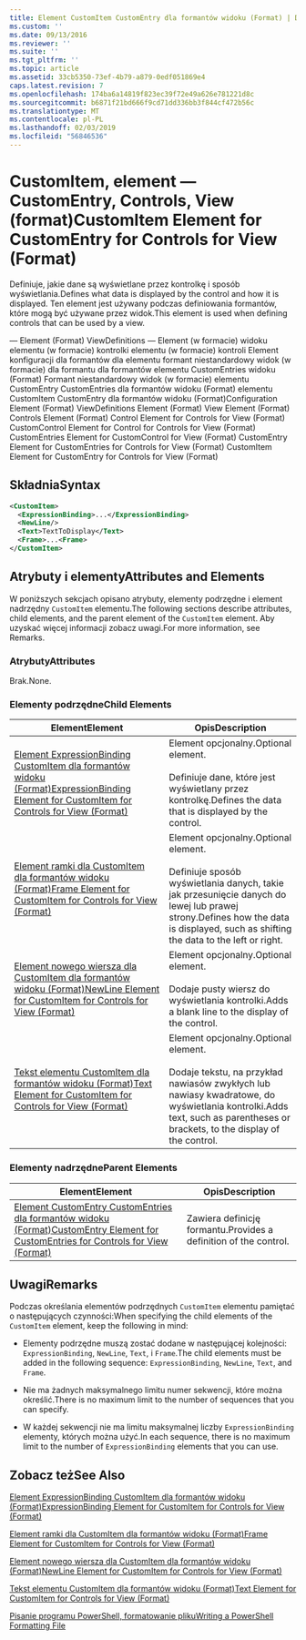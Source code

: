 ```yaml
---
title: Element CustomItem CustomEntry dla formantów widoku (Format) | Dokumentacja firmy Microsoft
ms.custom: ''
ms.date: 09/13/2016
ms.reviewer: ''
ms.suite: ''
ms.tgt_pltfrm: ''
ms.topic: article
ms.assetid: 33cb5350-73ef-4b79-a879-0edf051869e4
caps.latest.revision: 7
ms.openlocfilehash: 174ba6a14819f823ec39f72e49a626e781221d8c
ms.sourcegitcommit: b6871f21bd666f9cd71dd336bb3f844cf472b56c
ms.translationtype: MT
ms.contentlocale: pl-PL
ms.lasthandoff: 02/03/2019
ms.locfileid: "56846536"
---
```

# <a name="customitem-element-for-customentry-for-controls-for-view-format"></a><span data-ttu-id="f9a8d-102">CustomItem, element — CustomEntry, Controls, View (format)</span><span class="sxs-lookup"><span data-stu-id="f9a8d-102">CustomItem Element for CustomEntry for Controls for View (Format)</span></span>

<span data-ttu-id="f9a8d-103">Definiuje, jakie dane są wyświetlane przez kontrolkę i sposób wyświetlania.</span><span class="sxs-lookup"><span data-stu-id="f9a8d-103">Defines what data is displayed by the control and how it is displayed.</span></span> <span data-ttu-id="f9a8d-104">Ten element jest używany podczas definiowania formantów, które mogą być używane przez widok.</span><span class="sxs-lookup"><span data-stu-id="f9a8d-104">This element is used when defining controls that can be used by a view.</span></span>

<span data-ttu-id="f9a8d-105">— Element (Format) ViewDefinitions — Element (w formacie) widoku elementu (w formacie) kontrolki elementu (w formacie) kontroli Element konfiguracji dla formantów dla elementu formant niestandardowy widok (w formacie) dla formantu dla formantów elementu CustomEntries widoku (Format) Formant niestandardowy widok (w formacie) elementu CustomEntry CustomEntries dla formantów widoku (Format) elementu CustomItem CustomEntry dla formantów widoku (Format)</span><span class="sxs-lookup"><span data-stu-id="f9a8d-105">Configuration Element (Format) ViewDefinitions Element (Format) View Element (Format) Controls Element (Format) Control Element for Controls for View (Format) CustomControl Element for Control for Controls for View (Format) CustomEntries Element for CustomControl for View (Format) CustomEntry Element for CustomEntries for Controls for View (Format) CustomItem Element for CustomEntry for Controls for View (Format)</span></span>

## <a name="syntax"></a><span data-ttu-id="f9a8d-106">Składnia</span><span class="sxs-lookup"><span data-stu-id="f9a8d-106">Syntax</span></span>

```xml
<CustomItem>
  <ExpressionBinding>...</ExpressionBinding>
  <NewLine/>
  <Text>TextToDisplay</Text>
  <Frame>...<Frame>
</CustomItem>
```

## <a name="attributes-and-elements"></a><span data-ttu-id="f9a8d-107">Atrybuty i elementy</span><span class="sxs-lookup"><span data-stu-id="f9a8d-107">Attributes and Elements</span></span>

<span data-ttu-id="f9a8d-108">W poniższych sekcjach opisano atrybuty, elementy podrzędne i element nadrzędny `CustomItem` elementu.</span><span class="sxs-lookup"><span data-stu-id="f9a8d-108">The following sections describe attributes, child elements, and the parent element of the `CustomItem` element.</span></span> <span data-ttu-id="f9a8d-109">Aby uzyskać więcej informacji zobacz uwagi.</span><span class="sxs-lookup"><span data-stu-id="f9a8d-109">For more information, see Remarks.</span></span>

### <a name="attributes"></a><span data-ttu-id="f9a8d-110">Atrybuty</span><span class="sxs-lookup"><span data-stu-id="f9a8d-110">Attributes</span></span>

<span data-ttu-id="f9a8d-111">Brak.</span><span class="sxs-lookup"><span data-stu-id="f9a8d-111">None.</span></span>

### <a name="child-elements"></a><span data-ttu-id="f9a8d-112">Elementy podrzędne</span><span class="sxs-lookup"><span data-stu-id="f9a8d-112">Child Elements</span></span>

|<span data-ttu-id="f9a8d-113">Element</span><span class="sxs-lookup"><span data-stu-id="f9a8d-113">Element</span></span>|<span data-ttu-id="f9a8d-114">Opis</span><span class="sxs-lookup"><span data-stu-id="f9a8d-114">Description</span></span>|
|-------------|-----------------|
|[<span data-ttu-id="f9a8d-115">Element ExpressionBinding CustomItem dla formantów widoku (Format)</span><span class="sxs-lookup"><span data-stu-id="f9a8d-115">ExpressionBinding Element for CustomItem for Controls for View (Format)</span></span>](./expressionbinding-element-for-customitem-for-controls-for-view-format.md)|<span data-ttu-id="f9a8d-116">Element opcjonalny.</span><span class="sxs-lookup"><span data-stu-id="f9a8d-116">Optional element.</span></span><br /><br /> <span data-ttu-id="f9a8d-117">Definiuje dane, które jest wyświetlany przez kontrolkę.</span><span class="sxs-lookup"><span data-stu-id="f9a8d-117">Defines the data that is displayed by the control.</span></span>|
|[<span data-ttu-id="f9a8d-118">Element ramki dla CustomItem dla formantów widoku (Format)</span><span class="sxs-lookup"><span data-stu-id="f9a8d-118">Frame Element for CustomItem for Controls for View (Format)</span></span>](./frame-element-for-customitem-for-controls-for-view-format.md)|<span data-ttu-id="f9a8d-119">Element opcjonalny.</span><span class="sxs-lookup"><span data-stu-id="f9a8d-119">Optional element.</span></span><br /><br /> <span data-ttu-id="f9a8d-120">Definiuje sposób wyświetlania danych, takie jak przesunięcie danych do lewej lub prawej strony.</span><span class="sxs-lookup"><span data-stu-id="f9a8d-120">Defines how the data is displayed, such as shifting the data to the left or right.</span></span>|
|[<span data-ttu-id="f9a8d-121">Element nowego wiersza dla CustomItem dla formantów widoku (Format)</span><span class="sxs-lookup"><span data-stu-id="f9a8d-121">NewLine Element for CustomItem for Controls for View (Format)</span></span>](./newline-element-for-customitem-for-controls-for-view-format.md)|<span data-ttu-id="f9a8d-122">Element opcjonalny.</span><span class="sxs-lookup"><span data-stu-id="f9a8d-122">Optional element.</span></span><br /><br /> <span data-ttu-id="f9a8d-123">Dodaje pusty wiersz do wyświetlania kontrolki.</span><span class="sxs-lookup"><span data-stu-id="f9a8d-123">Adds a blank line to the display of the control.</span></span>|
|[<span data-ttu-id="f9a8d-124">Tekst elementu CustomItem dla formantów widoku (Format)</span><span class="sxs-lookup"><span data-stu-id="f9a8d-124">Text Element for CustomItem for Controls for View (Format)</span></span>](./text-element-for-customitem-for-controls-for-view-format.md)|<span data-ttu-id="f9a8d-125">Element opcjonalny.</span><span class="sxs-lookup"><span data-stu-id="f9a8d-125">Optional element.</span></span><br /><br /> <span data-ttu-id="f9a8d-126">Dodaje tekstu, na przykład nawiasów zwykłych lub nawiasy kwadratowe, do wyświetlania kontrolki.</span><span class="sxs-lookup"><span data-stu-id="f9a8d-126">Adds text, such as parentheses or brackets, to the display of the control.</span></span>|

### <a name="parent-elements"></a><span data-ttu-id="f9a8d-127">Elementy nadrzędne</span><span class="sxs-lookup"><span data-stu-id="f9a8d-127">Parent Elements</span></span>

|<span data-ttu-id="f9a8d-128">Element</span><span class="sxs-lookup"><span data-stu-id="f9a8d-128">Element</span></span>|<span data-ttu-id="f9a8d-129">Opis</span><span class="sxs-lookup"><span data-stu-id="f9a8d-129">Description</span></span>|
|-------------|-----------------|
|[<span data-ttu-id="f9a8d-130">Element CustomEntry CustomEntries dla formantów widoku (Format)</span><span class="sxs-lookup"><span data-stu-id="f9a8d-130">CustomEntry Element for CustomEntries for Controls for View (Format)</span></span>](./customentry-element-for-customentries-for-controls-for-view-format.md)|<span data-ttu-id="f9a8d-131">Zawiera definicję formantu.</span><span class="sxs-lookup"><span data-stu-id="f9a8d-131">Provides a definition of the control.</span></span>|

## <a name="remarks"></a><span data-ttu-id="f9a8d-132">Uwagi</span><span class="sxs-lookup"><span data-stu-id="f9a8d-132">Remarks</span></span>

<span data-ttu-id="f9a8d-133">Podczas określania elementów podrzędnych `CustomItem` elementu pamiętać o następujących czynności:</span><span class="sxs-lookup"><span data-stu-id="f9a8d-133">When specifying the child elements of the `CustomItem` element, keep the following in mind:</span></span>

- <span data-ttu-id="f9a8d-134">Elementy podrzędne muszą zostać dodane w następującej kolejności: `ExpressionBinding`, `NewLine`, `Text`, i `Frame`.</span><span class="sxs-lookup"><span data-stu-id="f9a8d-134">The child elements must be added in the following sequence: `ExpressionBinding`, `NewLine`, `Text`, and `Frame`.</span></span>

- <span data-ttu-id="f9a8d-135">Nie ma żadnych maksymalnego limitu numer sekwencji, które można określić.</span><span class="sxs-lookup"><span data-stu-id="f9a8d-135">There is no maximum limit to the number of sequences that you can specify.</span></span>

- <span data-ttu-id="f9a8d-136">W każdej sekwencji nie ma limitu maksymalnej liczby `ExpressionBinding` elementy, których można użyć.</span><span class="sxs-lookup"><span data-stu-id="f9a8d-136">In each sequence, there is no maximum limit to the number of `ExpressionBinding` elements that you can use.</span></span>

## <a name="see-also"></a><span data-ttu-id="f9a8d-137">Zobacz też</span><span class="sxs-lookup"><span data-stu-id="f9a8d-137">See Also</span></span>

[<span data-ttu-id="f9a8d-138">Element ExpressionBinding CustomItem dla formantów widoku (Format)</span><span class="sxs-lookup"><span data-stu-id="f9a8d-138">ExpressionBinding Element for CustomItem for Controls for View (Format)</span></span>](./expressionbinding-element-for-customitem-for-controls-for-view-format.md)

[<span data-ttu-id="f9a8d-139">Element ramki dla CustomItem dla formantów widoku (Format)</span><span class="sxs-lookup"><span data-stu-id="f9a8d-139">Frame Element for CustomItem for Controls for View (Format)</span></span>](./frame-element-for-customitem-for-controls-for-view-format.md)

[<span data-ttu-id="f9a8d-140">Element nowego wiersza dla CustomItem dla formantów widoku (Format)</span><span class="sxs-lookup"><span data-stu-id="f9a8d-140">NewLine Element for CustomItem for Controls for View (Format)</span></span>](./newline-element-for-customitem-for-controls-for-view-format.md)

[<span data-ttu-id="f9a8d-141">Tekst elementu CustomItem dla formantów widoku (Format)</span><span class="sxs-lookup"><span data-stu-id="f9a8d-141">Text Element for CustomItem for Controls for View (Format)</span></span>](./text-element-for-customitem-for-controls-for-view-format.md)

[<span data-ttu-id="f9a8d-142">Pisanie programu PowerShell, formatowanie pliku</span><span class="sxs-lookup"><span data-stu-id="f9a8d-142">Writing a PowerShell Formatting File</span></span>](./writing-a-powershell-formatting-file.md)
